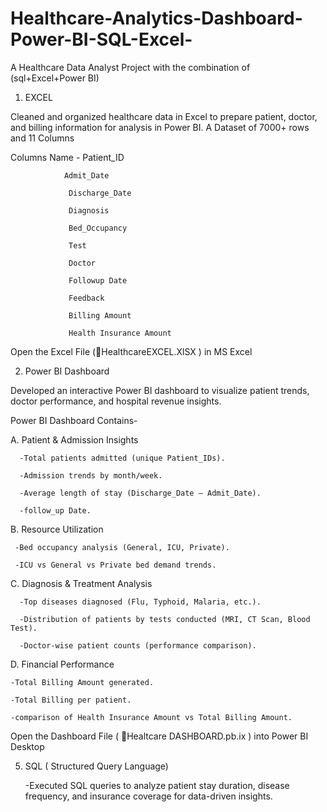 # Healthcare-Analytics-Dashboard-Power-BI-SQL-Excel-
A Healthcare Data Analyst Project with the combination of (sql+Excel+Power BI)


1. EXCEL

Cleaned and organized healthcare data in Excel to prepare patient, doctor, and billing information for analysis in Power BI.
A Dataset of 7000+ rows and 11 Columns

Columns Name - Patient_ID

                Admit_Date

                 Discharge_Date

                 Diagnosis

                 Bed_Occupancy	

                 Test

                 Doctor

                 Followup Date

                 Feedback

                 Billing Amount

                 Health Insurance Amount


  Open the Excel File (📄HealthcareEXCEL.XlSX ) in MS Excel 

 
 2. Power BI Dashboard

 Developed an interactive Power BI dashboard to visualize patient trends, doctor performance, and hospital revenue insights.
  
 Power BI Dashboard Contains-
   
   
   A. Patient & Admission Insights

      -Total patients admitted (unique Patient_IDs).

      -Admission trends by month/week.

      -Average length of stay (Discharge_Date – Admit_Date).

      -follow_up Date.
   
      
   B. Resource Utilization

     -Bed occupancy analysis (General, ICU, Private).

     -ICU vs General vs Private bed demand trends.
   
       
   C. Diagnosis & Treatment Analysis

      -Top diseases diagnosed (Flu, Typhoid, Malaria, etc.).

      -Distribution of patients by tests conducted (MRI, CT Scan, Blood Test).

      -Doctor-wise patient counts (performance comparison).
   

 D. Financial Performance

    -Total Billing Amount generated.

    -Total Billing per patient.

    -comparison of Health Insurance Amount vs Total Billing Amount.
   

Open the Dashboard File ( 📄Healtcare DASHBOARD.pb.ix ) into Power BI Desktop 




  5. SQL ( Structured Query Language)

     -Executed SQL queries to analyze patient stay duration, disease frequency, and insurance coverage for data-driven              insights.
     
     
    


